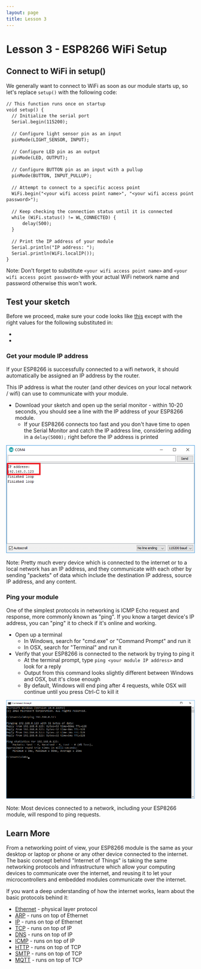 ```yaml
---
layout: page
title: Lesson 3
---
```


# Lesson 3 - ESP8266 WiFi Setup

## Connect to WiFi in setup()

We generally want to connect to WiFi as soon as our module starts up, so let's replace ```setup()``` with the following code:

```
// This function runs once on startup
void setup() {
  // Initialize the serial port
  Serial.begin(115200);

  // Configure light sensor pin as an input
  pinMode(LIGHT_SENSOR, INPUT);

  // Configure LED pin as an output
  pinMode(LED, OUTPUT);

  // Configure BUTTON pin as an input with a pullup
  pinMode(BUTTON, INPUT_PULLUP);

  // Attempt to connect to a specific access point
  WiFi.begin("<your wifi access point name>", "<your wifi access point password>");

  // Keep checking the connection status until it is connected
  while (WiFi.status() != WL_CONNECTED) {
      delay(500);
  }

  // Print the IP address of your module
  Serial.println("IP address: ");
  Serial.println(WiFi.localIP());
}
```

Note: Don't forget to substitute ```<your wifi access point name>``` and ```<your wifi access point password>``` with your actual WiFi network name and password otherwise this won't work.

## Test your sketch

Before we proceed, make sure your code looks like [this](MyIoTWidget.ino) except with the right values for the following substituted in:

* <your wifi access point name>
* <your wifi access point password>


### Get your module IP address

If your ESP8266 is successfully connected to a wifi network, it should automatically be assigned an IP address by the router. 

This IP address is what the router (and other devices on your local network / wifi) can use to communicate with your module. 

* Download your sketch and open up the serial monitor - within 10-20 seconds, you should see a line with the IP address of your ESP8266 module. 
  * If your ESP8266 connects too fast and you don't have time to open the Serial Monitor and catch the IP address line, considering adding in a ```delay(5000);``` right before the IP address is printed

![Serial Output](serial_output.png "Serial Output")

Note: Pretty much every device which is connected to the internet or to a local network has an IP address, and they communicate with each other by sending "packets" of data which include the destination IP address, source IP address, and any content. 

### Ping your module

One of the simplest protocols in networking is ICMP Echo request and response, more commonly known as "ping". If you know a target device's IP address, you can "ping" it to check if it's online and working. 

* Open up a terminal
  * In Windows, search for "cmd.exe" or "Command Prompt" and run it
  * In OSX, search for "Terminal" and run it
* Verify that your ESP8266 is connected to the network by trying to ping it
  * At the terminal prompt, type ```ping <your module IP address>``` and look for a reply
  * Output from this command looks slightly different between Windows and OSX, but it's close enough
  * By default, Windows will end ping after 4 requests, while OSX will continue until you press Ctrl-C to kill it

![Ping Output](ping_output.png "Ping Output")

Note: Most devices connected to a network, including your ESP8266 module, will respond to ping requests.


## Learn More

From a networking point of view, your ESP8266 module is the same as your desktop or laptop or phone or any other device connected to the internet. The basic concept behind "Internet of Things" is taking the same networking protocols and infrastructure which allow your computing devices to communicate over the internet, and reusing it to let your microcontrollers and embedded modules communicate over the internet.

If you want a deep understanding of how the internet works, learn about the basic protocols behind it:

* [Ethernet](https://en.wikipedia.org/wiki/Ethernet) - physical layer protocol
* [ARP](https://en.wikipedia.org/wiki/Address_Resolution_Protocol) - runs on top of Ethernet
* [IP](https://en.wikipedia.org/wiki/Internet_Protocol) - runs on top of Ethernet
* [TCP](https://en.wikipedia.org/wiki/Transmission_Control_Protocol) - runs on top of IP
* [DNS](https://en.wikipedia.org/wiki/Domain_Name_System) - runs on top of IP
* [ICMP](https://en.wikipedia.org/wiki/Internet_Control_Message_Protocol) - runs on top of IP
* [HTTP](https://en.wikipedia.org/wiki/Hypertext_Transfer_Protocol) - runs on top of TCP
* [SMTP](https://en.wikipedia.org/wiki/Simple_Mail_Transfer_Protocol) - runs on top of TCP
* [MQTT](https://en.wikipedia.org/wiki/MQTT) - runs on top of TCP







